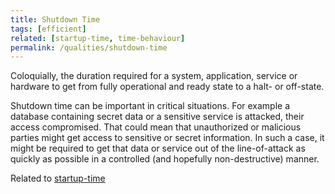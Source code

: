```yaml
---
title: Shutdown Time
tags: [efficient]
related: [startup-time, time-behaviour]
permalink: /qualities/shutdown-time
---
```


Coloquially, the duration required for a system, application, service or hardware to get from fully operational and ready state to a halt- or off-state.

Shutdown time can be important in critical situations. 
For example a database containing secret data or a sensitive service is attacked, their access compromised.
That could mean that unauthorized or malicious parties might get access to sensitive or secret information.
In such a case, it might be required to get that data or service out of the line-of-attack as quickly as possible in a controlled (and hopefully non-destructive) manner.



Related to [startup-time](/qualities/startup-time)